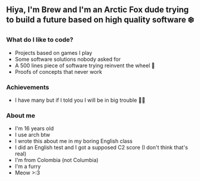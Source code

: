 ## Hiya, I'm Brew and I'm an Arctic Fox dude trying to build a future based on high quality software ❄️

### What do I like to code?

- Projects based on games I play
- Some software solutions nobody asked for
- A 500 lines piece of software trying reinvent the wheel 🛞
- Proofs of concepts that never work

### Achievements

- I have many but if I told you I will be in big trouble 😵‍💫

### About me

- I'm 16 years old
- I use arch btw
- I wrote this about me in my boring English class
- I did an English test and I got a supposed C2 score (I don't think that's real)
- I'm from Colombia (not Columbia)
- I'm a furry
- Meow >:3
